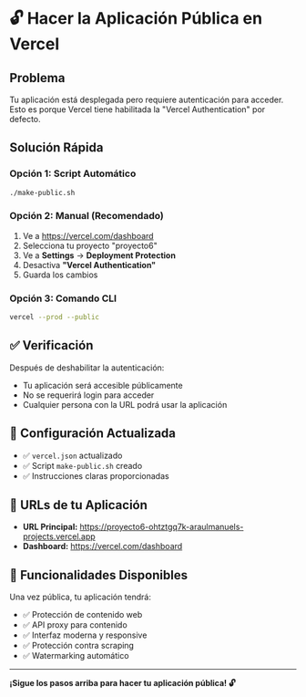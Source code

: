# 🔓 Hacer la Aplicación Pública en Vercel

## Problema
Tu aplicación está desplegada pero requiere autenticación para acceder. Esto es porque Vercel tiene habilitada la "Vercel Authentication" por defecto.

## Solución Rápida

### Opción 1: Script Automático
```bash
./make-public.sh
```

### Opción 2: Manual (Recomendado)
1. Ve a https://vercel.com/dashboard
2. Selecciona tu proyecto "proyecto6"
3. Ve a **Settings** → **Deployment Protection**
4. Desactiva **"Vercel Authentication"**
5. Guarda los cambios

### Opción 3: Comando CLI
```bash
vercel --prod --public
```

## ✅ Verificación
Después de deshabilitar la autenticación:
- Tu aplicación será accesible públicamente
- No se requerirá login para acceder
- Cualquier persona con la URL podrá usar la aplicación

## 🔧 Configuración Actualizada
- ✅ `vercel.json` actualizado
- ✅ Script `make-public.sh` creado
- ✅ Instrucciones claras proporcionadas

## 📱 URLs de tu Aplicación
- **URL Principal:** https://proyecto6-ohtztgq7k-araulmanuels-projects.vercel.app
- **Dashboard:** https://vercel.com/dashboard

## 🚀 Funcionalidades Disponibles
Una vez pública, tu aplicación tendrá:
- ✅ Protección de contenido web
- ✅ API proxy para contenido
- ✅ Interfaz moderna y responsive
- ✅ Protección contra scraping
- ✅ Watermarking automático

---
**¡Sigue los pasos arriba para hacer tu aplicación pública! 🔓**
